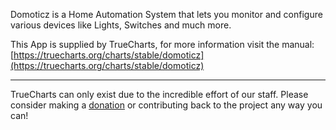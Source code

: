 Domoticz is a Home Automation System that lets you monitor and configure various devices like Lights, Switches and much more.

This App is supplied by TrueCharts, for more information visit the manual: [https://truecharts.org/charts/stable/domoticz](https://truecharts.org/charts/stable/domoticz)

---

TrueCharts can only exist due to the incredible effort of our staff.
Please consider making a [donation](https://truecharts.org/about/sponsor) or contributing back to the project any way you can!
